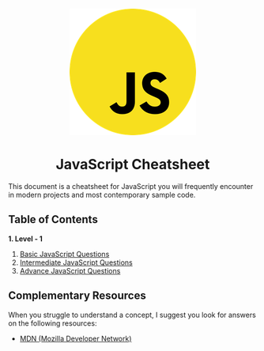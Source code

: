  <p align="center">
  <img width="256" height="256" src="/img/JavaScript_logo_large.png">
</p>

<h1 align="center">JavaScript Cheatsheet</h1>

This document is a cheatsheet for JavaScript you will frequently encounter in modern projects and most contemporary sample code.


## Table of Contents

**1. Level - 1**
   1. [Basic JavaScript Questions](https://github.com/Sunil-Pradhan/interview-handbook/blob/master/Js/Level%20-%201/basic-javascript-questions.md)
   2. [Intermediate JavaScript Questions](https://github.com/Sunil-Pradhan/interview-handbook/blob/master/Js/Level%20-%201/intermediate-javascript-questions.md)
   3. [Advance JavaScript Questions](https://github.com/Sunil-Pradhan/interview-handbook/blob/master/Js/Level%20-%201/advance-javascript-questions.md)



## Complementary Resources

When you struggle to understand a concept, I suggest you look for answers on the following resources:


* [MDN (Mozilla Developer Network)](https://developer.mozilla.org/en-US/)